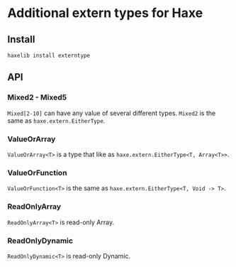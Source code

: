 # Additional extern types for Haxe

## Install
```
haxelib install externtype
```

## API
### Mixed2 - Mixed5
`Mixed[2-10]` can have any value of several different types.
`Mixed2` is the same as `haxe.extern.EitherType`.

### ValueOrArray
`ValueOrArray<T>` is a type that like as `haxe.extern.EitherType<T, Array<T>>`.

### ValueOrFunction
`ValueOrFunction<T>` is the same as `haxe.extern.EitherType<T, Void -> T>`.

### ReadOnlyArray
`ReadOnlyArray<T>` is read-only Array<T>.

### ReadOnlyDynamic
`ReadOnlyDynamic<T>` is read-only Dynamic<T>.
